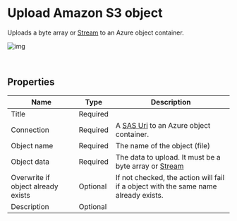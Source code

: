 # Upload Amazon S3 object

Uploads a byte array or [Stream](https://learn.microsoft.com/en-us/dotnet/api/system.io.stream) to an Azure object container.

![img](https://profitbasedocs.blob.core.windows.net/flowimages/uppload-s3obj.png)

<br/>

## Properties

| Name             | Type      |Description                                             |
|------------------|-----------|--------------------------------------------------------|
| Title            | Required  |      |
| Connection       | Required  | A [SAS Uri](https://learn.microsoft.com/en-us/azure/storage/common/storage-sas-overview) to an Azure object container.       |
| Object name        | Required  | The name of the object (file)  |
| Object data        | Required  | The data to upload. It must be a byte array or [Stream](https://learn.microsoft.com/en-us/dotnet/api/system.io.stream) |
| Overwrite if object already exists | Optional | If not checked, the action will fail if a object with the same name already exists. |
| Description | Optional | |

